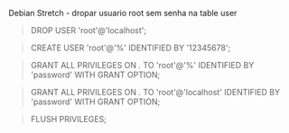 Debian Stretch - dropar usuario root sem senha na table user

> DROP USER 'root'@'localhost';


> CREATE USER 'root'@'%' IDENTIFIED BY '12345678';

> GRANT ALL PRIVILEGES ON *.* TO 'root'@'%' IDENTIFIED BY 'password' WITH GRANT OPTION;

> GRANT ALL PRIVILEGES ON *.* TO 'root'@'localhost' IDENTIFIED BY 'password' WITH GRANT OPTION;

> FLUSH PRIVILEGES;
